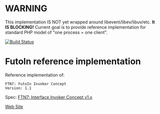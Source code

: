 # WARNING

This implementation IS NOT yet wrapped around libevent/libev/libuv/etc. **It IS BLOCKING!**
Current goal is to provide reference implementation for standard PHP model of "one process = one client".

[![Build Status](https://travis-ci.org/futoin/core-php-ri-invoker.svg?branch=master)](https://travis-ci.org/futoin/core-php-ri-invoker)

# FutoIn reference implementation

Reference implementation of:
 
    FTN7: FutoIn Invoker Concept
    Version: 1.1
    
Spec: [FTN7: Interface Invoker Concept v1.x](http://specs.futoin.org/final/preview/ftn7_iface_invoker_concept-1.html)

[Web Site](http://futoin.org/)

